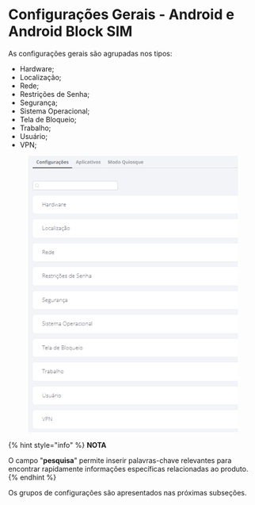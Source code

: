 # Configurações Gerais - Android e Android Block SIM

As configurações gerais são agrupadas nos tipos:

* Hardware;
* Localização;
* Rede;
* Restrições de Senha;
* Segurança;
* Sistema Operacional;
* Tela de Bloqueio;
* Trabalho;
* Usuário;
* VPN;

<figure><img src="../../../../.gitbook/assets/image (22).png" alt=""><figcaption></figcaption></figure>

{% hint style="info" %}
**NOTA**

O campo "**pesquisa**" permite inserir palavras-chave relevantes para encontrar rapidamente informações específicas relacionadas ao produto.
{% endhint %}

Os grupos de configurações são apresentados nas próximas subseções.
